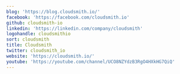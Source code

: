 ```yaml
---
blog: 'https://blog.cloudsmith.io/'
facebook: 'https://facebook.com/cloudsmith.io'
github: cloudsmith-io
linkedin: 'https://linkedin.com/company/cloudsmith'
logohandle: cloudsmithio
sort: cloudsmith
title: Cloudsmith
twitter: cloudsmith_io
website: 'https://cloudsmith.io/'
youtube: 'https://youtube.com/channel/UCO8NZYdzB3RgO4HXkHG7QiQ'
---
```


